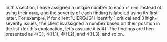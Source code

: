 In this section, I have assigned a unique number to each `client` instead of using their `name`, and the severity of each finding is labeled using its first letter.
For example, if for client 'UIERGJG' I identify 1 critical and 3 high-severity issues, the client is assigned a number based on their position in the list (for this explanation, let's assume it is 4).
The findings are then presented as 4(C), 4(H.1), 4(H.2), and 4(H.3), and so on.
